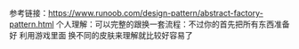
参考链接：https://www.runoob.com/design-pattern/abstract-factory-pattern.html
个人理解：可以完整的跟换一套流程：不过你的首先把所有东西准备好 利用游戏里面 换不同的皮肤来理解就比较好容易了